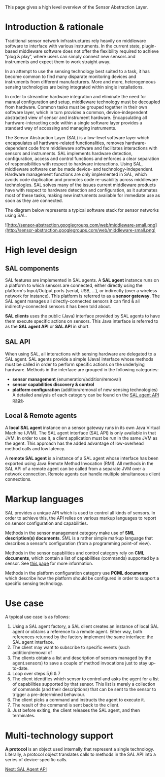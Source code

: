 This page gives a high level overview of the Sensor Abstraction Layer.

# Introduction & rationale #
Traditional sensor network infrastructures rely heavily on middleware software to interface with various instruments. In the current state, plugin-based middleware software does not offer the flexibility required to achieve “plug & play”, where users can simply connect new sensors and instruments and expect them to work straight away.

In an attempt to use the sensing technology best suited to a task, it has become common to find many disparate monitoring devices and instruments from different manufacturers. More and more, heterogeneous sensing technologies are being integrated within single installations.

In order to streamline hardware integration and eliminate the need for manual configuration and setup, middleware technology must be decoupled from hardware. Common tasks must be grouped together in their own software layer, which in turn provides a common, device-independent abstracted view of sensor and instrument hardware. Encapsulating all hardware-interacting code within a single software layer provides a standard way of accessing and managing instruments.

The Sensor Abstraction Layer (SAL) is a low-level software layer which encapsulates all hardware-related functionalities, removes hardware-dependent code from middleware software and facilitates interactions with sensors and instruments. SAL implements hardware detection, configuration, access and control functions and enforces a clear separation of responsibilities with respect to hardware interactions. Using SAL, middleware software can be made device- and technology-independent. Hardware management functions are only implemented in SAL, which avoids code duplication and promotes code re-usability across middleware technologies. SAL solves many of the issues current middleware products have with respect to hardware detection and configuration, as it automates most of these tasks, making new instruments available for immediate use as soon as they are connected.

The diagram below represents a typical software stack for sensor networks using SAL.

![http://sensor-abstraction.googlegroups.com/web/middleware-small.png](http://sensor-abstraction.googlegroups.com/web/middleware-small.png)

# High level design #

## SAL components ##

SAL features are implemented in SAL agents. A **SAL agent** instance runs on a platform to which sensors are connected, either directly using the platform's Input/Output ports (serial, USB, ...), or indirectly (over a wireless network for instance). This platform is referred to as a **sensor gateway**. The SAL agent manages all directly-connected sensors it can find & all indirectly-connected sensors it has been told about.

**SAL clients** uses the public (Java) interface provided by SAL agents to have them execute specific actions on sensors. This Java interface is referred to as the **SAL agent API** or **SAL API** in short.

## SAL API ##
When using SAL, all interactions with sensing hardware are delegated to a SAL agent. SAL agents provide a simple (Java) interface whose methods must be called in order to perform specific actions on the underlying hardware. Methods in the interface are grouped in the following categories:
  * **sensor management** (enumeration/addition/removal)
  * **sensor capabilities discovery & control**
  * **platform configuration** (addition/removal of new sensing technologies)
A detailed analysis of each category can be found on the [SAL agent API page](AgentAPI.md).

## Local & Remote agents ##
A **local SAL agent** instance on a sensor gateway runs in its own Java Virtual Machine (JVM). The SAL agent interface (SAL API) is only available in that JVM. In order to use it, a client application must be run in the same JVM as the agent. This approach has the added advantage of low-overhead method calls and low latency.

A **remote SAL agent** is a instance of a SAL agent whose interface has been exported using Java Remote Method Invocation (RMI). All methods in the SAL API of a remote agent can be called from a separate JVM over a network connection. Remote agents can handle multiple simultaneous client connections.

# Markup languages #
SAL provides a unique API which is used to control all kinds of sensors. In order to achieve this, the API relies on various markup languages to report on sensor configuration and capabilities.

Methods in the sensor management category make use of **SML description(s) documents**. SML is a rather simple markup language that describes a sensor's configuration (from a programming point-of view).

Methods in the sensor capabilities and control category rely on **CML documents**, which contain a list of capabilities (commands) supported by a sensor. See [this page](CML.md) for more information.

Methods in the platform configuration category use **PCML documents** which describe how the platform should be configured in order to support a specific sensing technology.

# Use case #
A typical use case is as follows:
  1. Using a SAL agent factory, a SAL client creates an instance of local SAL agent or obtains a reference to a remote agent. Either way, both references returned by the factory implement the same interface: the SAL agent interface.
  1. The client may want to subscribe to specific events (such addition/removal of
  1. The clients obtains a list and description of sensors managed by the agent.sensors) to save a couple of method invocations just to stay up-to-date.
  1. Loop over steps 5,6 & 7
  1. The client identifies which sensor to control and asks the agent for a list of capabilities supported by that sensor. This list is merely a collection of commands (and their descriptions) that can be sent to the sensor to trigger a pre-determined behaviour.
  1. The client picks a command and instructs the agent to execute it.
  1. The result of the command is sent back to the client.
  1. Just before exiting, the client releases the SAL agent, and then terminates.

# Multi-technology support #
**A protocol** is an object used internally that represent a single technology. Literally, a protocol object translates calls to methods in the SAL API into a series of device-specific calls.

[Next: SAL Agent API](AgentAPI.md)